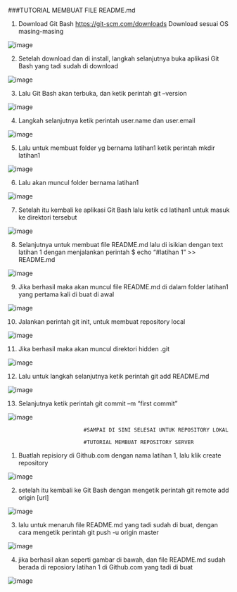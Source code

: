 ###TUTORIAL MEMBUAT FILE README.md

1.	Download Git Bash https://git-scm.com/downloads Download sesuai OS masing-masing

![image](https://user-images.githubusercontent.com/56198396/66697616-86925d00-ed01-11e9-8451-9a25196825c2.png)


2.	Setelah download dan di install, langkah selanjutnya buka aplikasi Git Bash yang tadi sudah di download

![image](https://user-images.githubusercontent.com/56198396/66697640-ca856200-ed01-11e9-9cdb-8ba958a40ae1.png)


3.	Lalu Git Bash akan terbuka, dan ketik perintah git –version

![image](https://user-images.githubusercontent.com/56198396/66697653-e852c700-ed01-11e9-8906-611c75a5e040.png)


4.	Langkah selanjutnya ketik perintah user.name dan user.email

![image](https://user-images.githubusercontent.com/56198396/66697693-3f589c00-ed02-11e9-98f0-087a2ee3cf35.png)


5.    Lalu untuk membuat folder yg bernama latihan1 ketik perintah mkdir latihan1

![image](https://user-images.githubusercontent.com/56198396/66697766-eb01ec00-ed02-11e9-938f-1d94cb82b68e.png)


6.	Lalu akan muncul folder bernama latihan1

![image](https://user-images.githubusercontent.com/56198396/66697795-17b60380-ed03-11e9-8d52-aac1b857c71a.png)


7. 	Setelah itu kembali ke aplikasi Git Bash lalu ketik cd latihan1 untuk masuk ke direktori tersebut

![image](https://user-images.githubusercontent.com/56198396/66697812-2e5c5a80-ed03-11e9-91f8-27e4794126f2.png)


8.	Selanjutnya untuk membuat file README.md lalu di isikian dengan text latihan 1 dengan menjalankan perintah $  echo “#latihan 1” >> README.md

![image](https://user-images.githubusercontent.com/56198396/66697824-4f24b000-ed03-11e9-8265-2dd3c390ce07.png)


9.	Jika berhasil maka akan muncul file README.md di dalam folder latihan1 yang pertama kali di buat di awal

![image](https://user-images.githubusercontent.com/56198396/66697880-b3e00a80-ed03-11e9-884c-713fdbf43854.png)


10.	Jalankan perintah git init, untuk membuat repository local

![image](https://user-images.githubusercontent.com/56198396/66697931-03bed180-ed04-11e9-8db0-c6e7ae16cfc9.png)


11.	Jika berhasil maka akan muncul direktori hidden .git

![image](https://user-images.githubusercontent.com/56198396/66697953-2fda5280-ed04-11e9-9531-2ffcf070889d.png)


12.	Lalu untuk langkah selanjutnya ketik perintah git add README.md

![image](https://user-images.githubusercontent.com/56198396/66697972-5e582d80-ed04-11e9-929a-66e9600168c0.png)


13.	Selanjutnya ketik perintah git commit –m “first commit”

![image](https://user-images.githubusercontent.com/56198396/66697986-7465ee00-ed04-11e9-89b0-f91dea8621b8.png)


                            #SAMPAI DI SINI SELESAI UNTUK REPOSITORY LOKAL
                            
                            #TUTORIAL MEMBUAT REPOSITORY SERVER


1.	Buatlah repisiory di Github.com dengan nama latihan 1, lalu klik create repository

![image](https://user-images.githubusercontent.com/56198396/66698056-fce48e80-ed04-11e9-959c-aaaee593f657.png)


2.	setelah itu kembali ke Git Bash dengan mengetik perintah git remote add origin [url]

![image](https://user-images.githubusercontent.com/56198396/66698069-0f5ec800-ed05-11e9-90a7-9c9cc3e8e585.png)


3.	lalu untuk menaruh file README.md yang tadi sudah di buat, dengan cara mengetik perintah git push -u origin master

![image](https://user-images.githubusercontent.com/56198396/66698080-23a2c500-ed05-11e9-94c1-1256053871c1.png)


4. 	jika berhasil akan seperti gambar di bawah, dan file README.md sudah berada di reposiory latihan 1 di Github.com yang tadi di buat

![image](https://user-images.githubusercontent.com/56198396/66698099-459c4780-ed05-11e9-8f78-866506be7b8d.png)

